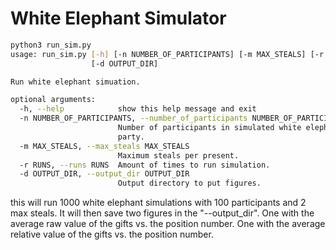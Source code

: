 # White Elephant Simulator

```bash
python3 run_sim.py
usage: run_sim.py [-h] [-n NUMBER_OF_PARTICIPANTS] [-m MAX_STEALS] [-r RUNS]
                  [-d OUTPUT_DIR]

Run white elephant simuation.

optional arguments:
  -h, --help            show this help message and exit
  -n NUMBER_OF_PARTICIPANTS, --number_of_participants NUMBER_OF_PARTICIPANTS
                        Number of participants in simulated white elephant
                        party.
  -m MAX_STEALS, --max_steals MAX_STEALS
                        Maximum steals per present.
  -r RUNS, --runs RUNS  Amount of times to run simulation.
  -d OUTPUT_DIR, --output_dir OUTPUT_DIR
                        Output directory to put figures.
```
this will run 1000 white elephant simulations with 100 participants and 2 max steals. 
It will then save two figures in the "--output_dir". 
One with the average raw value of the gifts vs. the position number.
One with the average relative value of the gifts vs. the position number.